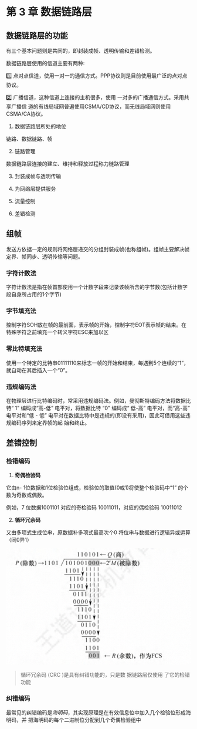 # 第 3 章 数据链路层

## 数据链路层的功能

有三个基本问题则是共同的，即封装成帧、透明传输和差错检测。

数据链路层使用的信道主要有两种:

1️⃣ 点对点信道，使用一对一的通信方式。PPP协议则是目前使用最广泛的点对点协议。

2️⃣ 广播信道，这种信道上连接的主机很多，使用 一对多的广播通信方式。采用共享广播信 道的有线局域网普遍使用CSMA/CD协议，而无线局域网则使用CSMA/CA协议。

1. 数据链路层所处的地位

链路、数据链路、帧

2. 链路管理

数据链路层连接的建立、维持和释放过程称力链路管理

3. 封装成帧与透明传输

4. 为网络层提供服务

5. 流量控制

6. 差错检测


## 组帧

发送方依据一定的规则将网络层递交的分组封装成帧(也称组帧)。组帧主要解决帧定界、帧同步、透明传输等问题。

### 字符计数法

字符计数法是指在帧首部使用一个计数字段来记录该帧所含的字节数(包括计数字段自身所占用的1个字节)

### 字节填充法

控制字符SOH放在帧的最前面，表示帧的开始，控制字符EOT表示帧的结束。在特殊字符之前填充一个转义字符ESC来加以区

### 零比特填充法

使用一个特定的比特串01111110来标志一帧的开始和结束，每遇到5个连续的“1”，就自动在其后插入一个“0”。

### 违规编码法

在物理层进行比特编码时，常采用违规编码法。例如，曼彻斯特编码方法将数据比特“ 1” 编码成“高-低” 电平对，将数据比特 “0” 编码成“ 低-高” 电平对，而“高-高” 电平对和“低 - 低” 电平对在数据比特中是违规的(即没有采用)，因此可借用这些违规编码序列来定界帧的起 始和终止。  

## 差错控制

### 检错编码

1. **奇偶检验码**

它由n- 1位数据和1位检验位组成，检验位的取值(0或1)将使整个检验码中“1” 的个数为奇数或偶数。

例如，7 位数据1001101 对应的奇检验码 10011011，对应的偶检验码 10011012

2. **循环冗余码**

又由多项式生成位串，原数据补多项式最高次个0 将位串与数据进行逻辑异或运算（同0异1）

![alt text](./img/循环冗余码.png)

> 循环冗余码 (CRC )是具有纠错功能的，只是数 据链路层仅使用 了它的检错功能


### 纠错编码

最常见的纠错编码是*海明码*，其实现原理是在有效信息位中加入几个检验位形成海 明码，并 把海明码的每个二进制位分配到几个奇偶检验组中